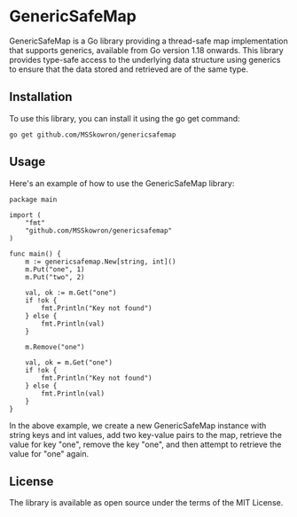 # GenericSafeMap

GenericSafeMap is a Go library providing a thread-safe map implementation that supports generics, available from Go version 1.18 onwards. This library provides type-safe access to the underlying data structure using generics to ensure that the data stored and retrieved are of the same type.

## Installation

To use this library, you can install it using the go get command:

```
go get github.com/MSSkowron/genericsafemap
```

## Usage

Here's an example of how to use the GenericSafeMap library:

```
package main

import (
    "fmt"
    "github.com/MSSkowron/genericsafemap"
)

func main() {
    m := genericsafemap.New[string, int]()
    m.Put("one", 1)
    m.Put("two", 2)

    val, ok := m.Get("one")
    if !ok {
        fmt.Println("Key not found")
    } else {
        fmt.Println(val)
    }

    m.Remove("one")

    val, ok = m.Get("one")
    if !ok {
        fmt.Println("Key not found")
    } else {
        fmt.Println(val)
    }
}
```

In the above example, we create a new GenericSafeMap instance with string keys and int values, add two key-value pairs to the map, retrieve the value for key "one", remove the key "one", and then attempt to retrieve the value for "one" again.

## License

The library is available as open source under the terms of the MIT License.
